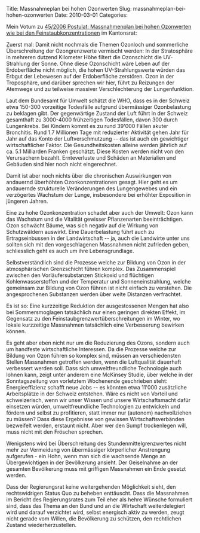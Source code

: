 Title: Massnahmeplan bei hohen Ozonwerten
Slug: massnahmeplan-bei-hohen-ozonwerten
Date: 2010-03-01
Categories:

Mein Votum zu [45/2006 Postulat: Massnahmenplan bei hohen Ozonwerten wie bei den Feinstaubkonzentrationen](http://www.kantonsrat.zh.ch/Geschaeft_Details.aspx?ID=977ea62a-4c54-4a05-8891-a425bb4ed079) im Kantonsrat:

Zuerst mal: Damit nicht nochmals die Themen Ozonloch und sommerliche Überschreitung der Ozongrenzwerte vermischt werden: In der Stratosphäre in mehreren dutzend Kilometer Höhe filtert die Ozonschicht die UV-Strahlung der Sonne. Ohne diese Ozonschicht wäre Leben auf der Erdoberfläche nicht möglich, die hohen UV-Strahlungswerte würden das Erbgut der Lebewesen auf der Erdoberfläche zerstören. Ozon in der Troposphäre, und darüber sprechen wir hier, führt zu Reizungen der Atemwege und zu teilweise massiver Verschlechterung der Lungenfunktion.

Laut dem Bundesamt für Umwelt schätzt die WHO, dass es in der Schweiz etwa 150-300 vorzeitige Todesfälle aufgrund übermässiger Ozonbelastung zu beklagen gibt. Der gegenwärtige Zustand der Luft führt in der Schweiz gesamthaft zu 3000-4000 frühzeitigen Todesfällen, davon 300 durch Lungenkrebs. Bei Kindern kommt es zu rund 39'000 Fällen akuter Bronchitis. Rund 1.7 Millionen Tage mit reduzierter Aktivität gehen Jahr für Jahr auf das Konto der Luftverschmutzung -- das ist auch ein gewichtiger wirtschaftlicher Faktor. Die Gesundheitskosten alleine werden jährlich auf ca. 5.1 Milliarden Franken geschätzt. Diese Kosten werden nicht von den Verursachern bezahlt. Ernteverluste und Schäden an Materialien und Gebäuden sind hier noch nicht eingerechnet.

Damit ist aber noch nichts über die chronischen Auswirkungen von andauernd überhöhten Ozonkonzentrationen gesagt. Hier geht es um andauernde strukturelle Veränderungen des Lungengewebes und ein verzögertes Wachstum der Lunge, insbesondere bei erhöhter Exposition in jüngeren Jahren.

Eine zu hohe Ozonkonzentration schadet aber auch der Umwelt: Ozon kann das Wachstum und die Vitalität gewisser Pflanzenarten beeinträchtigen. Ozon schwächt Bäume, was sich negativ auf die Wirkung von Schutzwäldern auswirkt. Eine Dauerbelastung führt auch zu Ertragseinbussen in der Landwirtschaft -- ja, auch die Landwirte unter uns sollten sich mit den vorgeschlagenen Massnahmen nicht zufrieden geben, schliesslich geht es auch um ihre Lebensgrundlage.

Selbstverständlich sind die Prozesse welche zur Bildung von Ozon in der atmosphärischen Grenzschicht führen komplex. Das Zusammenspiel zwischen den Vorläufersubstanzen Stickoxid und flüchtigen Kohlenwasserstoffen und der Temperatur und Sonneneinstrahlung, welche gemeinsam zur Bildung von Ozon führen ist nicht einfach zu verstehen. Die angesprochenen Substanzen werden über weite Distanzen verfrachtet.

Es ist so: Eine kurzzeitige Reduktion der ausgestossenen Mengen hat also bei Sommersmoglagen tatsächlich nur einen geringen direkten Effekt, im Gegensatz zu den Feinstaubgrenzwertüberschreitungen im Winter, wo lokale kurzzeitige Massnahmen tatsächlich eine Verbesserung bewirken können.

Es geht aber eben nicht nur um die Reduzierung des Ozons, sondern auch um handfeste wirtschaftliche Interessen. Da die Prozesse welche zur Bildung von Ozon führen so komplex sind, müssen an verschiedensten Stellen Massnahmen getroffen werden, wenn die Luftqualität dauerhaft verbessert werden soll. Dass sich umweltfreundliche Technologie auch lohnen kann, zeigt unter anderem eine McKinsey Studie, über welche in der Sonntagszeitung von vorletztem Wochenende geschrieben steht: Energieeffizienz schafft neue Jobs -- es könnten etwa 11'000 zusätzliche Arbeitsplätze in der Schweiz entstehen. Wäre es nicht von Vorteil und schweizerisch, wenn wir unser Wissen und unsere Wirtschaftsmacht dafür einsetzen würden, umweltfreundliche Technologien zu entwickeln und fördern und selbst zu profitieren, statt immer nur (autonom) nachvollziehen zu müssen? Dass diese Ergebnisse von gewissen Wirtschaftsverbänden bezweifelt werden, erstaunt nicht. Aber wer den Sumpf trockenlegen will, muss nicht mit den Fröschen sprechen.

Wenigstens wird bei Überschreitung des Stundenmittelgrenzwertes nicht mehr zur Vermeidung von übermässiger körperlicher Anstrengung aufgerufen - ein Hohn, wenn man sich die wachsende Menge an Übergewichtigen in der Bevölkerung ansieht. Der Geiselnahme an der gesamten Bevölkerung muss mit griffigen Massnahmen ein Ende gesetzt werden.

Dass der Regierungsrat keine weitergehenden Möglichkeit sieht, den rechtswidrigen Status Quo zu beheben enttäuscht. Dass die Massnahmen im Bericht des Regierungsrates zum Teil eher als hehre Wünsche formuliert sind, dass das Thema an den Bund und an die Wirtschaft weiterdelegiert wird und darauf verzichtet wird, selbst energisch aktiv zu werden, zeugt nicht gerade vom Willen, die Bevölkerung zu schützen, den rechtlichen Zustand wiederherzustellen.
